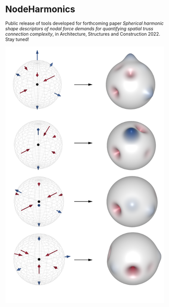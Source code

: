 # NodeHarmonics

Public release of tools developed for forthcoming paper *Spherical harmonic shape descriptors of nodal force demands for quantifying spatial truss connection complexity*, in Architecture, Structures and Construction 2022. Stay tuned!


![example](readmeAssets/Fig5.png)